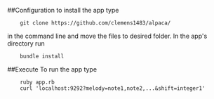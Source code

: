 ##Configuration
to install the app type
```
	git clone https://github.com/clemens1483/alpaca/
```
in the command line and move the files to desired folder. In the app's directory run
```
	bundle install
```

##Execute
To run the app type
```
	ruby app.rb
	curl 'localhost:9292?melody=note1,note2,...&shift=integer1'
```